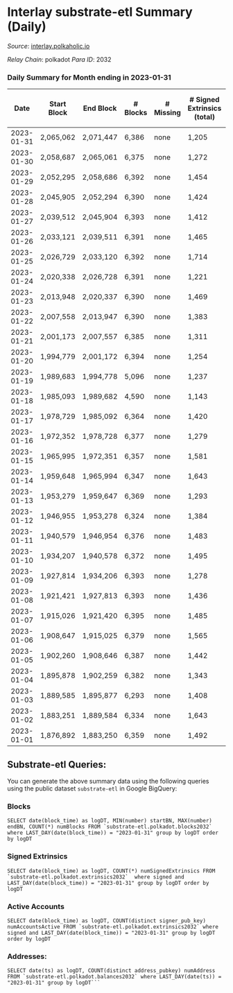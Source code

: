 # Interlay substrate-etl Summary (Daily)

_Source_: [interlay.polkaholic.io](https://interlay.polkaholic.io)

*Relay Chain*: polkadot
*Para ID*: 2032



### Daily Summary for Month ending in 2023-01-31


| Date | Start Block | End Block | # Blocks | # Missing | # Signed Extrinsics (total) | # Active Accounts | # Addresses with Balances | # Events | # Transfers | # XCM Transfers In | # XCM Transfers Out |
| ---- | ----------- | --------- | -------- | --------- | --------------------------- | ----------------- | ------------------------- | -------- | ----------- | ------------------ | ------------------- |
| 2023-01-31 | 2,065,062 | 2,071,447 | 6,386 | none  | 1,205 | 167 | 11,058 | 57,408 | 6,624 ($30,447.29) | 15 ($4,888.20) | 22 ($1,947.79) |
| 2023-01-30 | 2,058,687 | 2,065,061 | 6,375 | none  | 1,272 | 145 | 11,047 | 57,550 | 6,587 ($52,401.19) | 38 ($7,852.32) | 28 ($2,230.86) |
| 2023-01-29 | 2,052,295 | 2,058,686 | 6,392 | none  | 1,454 | 139 | 11,035 | 58,244 | 6,556 ($24,807.37) | 16 ($1,293.94) | 19 ($723.18) |
| 2023-01-28 | 2,045,905 | 2,052,294 | 6,390 | none  | 1,424 | 131 | 11,027 | 58,106 | 6,545 ($19,145.80) | 9 ($360.15) | 17 ($1,015.09) |
| 2023-01-27 | 2,039,512 | 2,045,904 | 6,393 | none  | 1,412 | 136 | 11,021 | 57,973 | 6,550 ($31,500.11) | 6 ($2,199.50) | 11 ($45.05) |
| 2023-01-26 | 2,033,121 | 2,039,511 | 6,391 | none  | 1,465 | 141 | 11,012 | 58,332 | 6,581 ($30,818.37) | 12 ($1,194.98) | 21 ($962.63) |
| 2023-01-25 | 2,026,729 | 2,033,120 | 6,392 | none  | 1,714 | 341 | 10,999 | 59,478 | 6,789 ($171,924) | 20 ($2,410.12) | 19 ($444.82) |
| 2023-01-24 | 2,020,338 | 2,026,728 | 6,391 | none  | 1,221 | 148 | 10,990 | 57,303 | 6,578 ($19,497.84) | 14 ($1,301.74) | 16 ($349.88) |
| 2023-01-23 | 2,013,948 | 2,020,337 | 6,390 | none  | 1,469 | 143 | 10,984 | 58,409 | 6,612 ($43,049.97) | 20 ($2,316.29) | 37 ($4,396.38) |
| 2023-01-22 | 2,007,558 | 2,013,947 | 6,390 | none  | 1,383 | 148 | 10,979 | 58,133 | 6,573 ($35,807.37) | 19 ($20,809.80) | 22 ($3,425.47) |
| 2023-01-21 | 2,001,173 | 2,007,557 | 6,385 | none  | 1,311 | 126 | 10,976 | 57,523 | 6,544 ($27,600.46) | 11 ($1,340.49) | 20 ($1,188.83) |
| 2023-01-20 | 1,994,779 | 2,001,172 | 6,394 | none  | 1,254 | 124 | 10,969 | 57,408 | 6,552 ($23,573.40) | 20 ($4,111.13) | 20 ($2,751.15) |
| 2023-01-19 | 1,989,683 | 1,994,778 | 5,096 | none  | 1,237 | 135 | 10,958 | 47,139 | 5,265 ($27,239.11) | 13 ($2,058.68) | 20 ($926.98) |
| 2023-01-18 | 1,985,093 | 1,989,682 | 4,590 | none  | 1,143 | 115 | 10,951 | 42,477 | 4,744 ($47,973.42) | 20 ($29,868.59) | 19 ($13,745.51) |
| 2023-01-17 | 1,978,729 | 1,985,092 | 6,364 | none  | 1,420 | 136 | 10,947 | 58,047 | 6,539 ($37,647.29) | 17 ($934.76) | 20 ($1,509.04) |
| 2023-01-16 | 1,972,352 | 1,978,728 | 6,377 | none  | 1,279 | 134 | 10,939 | 57,574 | 6,587 ($33,984.55) | 20 ($6,119.79) | 22 ($641.40) |
| 2023-01-15 | 1,965,995 | 1,972,351 | 6,357 | none  | 1,581 | 173 | 10,921 | 58,719 | 6,577 ($28,004.40) | 22 ($3,091.43) | 33 ($1,395.72) |
| 2023-01-14 | 1,959,648 | 1,965,994 | 6,347 | none  | 1,643 | 149 | 10,915 | 59,217 | 6,639 ($70,063.09) | 50 ($34,797.44) | 58 ($342,601) |
| 2023-01-13 | 1,953,279 | 1,959,647 | 6,369 | none  | 1,293 | 118 | 10,908 | 57,251 | 6,535 ($33,445.81) | 10 ($238.27) | 19 ($1,044.04) |
| 2023-01-12 | 1,946,955 | 1,953,278 | 6,324 | none  | 1,384 | 143 | 10,906 | 57,434 | 6,511 ($53,337.18) | 21 ($48,065.04) | 18 ($14,746.18) |
| 2023-01-11 | 1,940,579 | 1,946,954 | 6,376 | none  | 1,483 | 154 | 10,897 | 58,480 | 6,648 ($47,383.78) | 12 ($1,068.89) | 35 ($2,413.46) |
| 2023-01-10 | 1,934,207 | 1,940,578 | 6,372 | none  | 1,495 | 143 | 10,879 | 58,415 | 6,566 ($26,843.33) | 14 ($3,948.77) | 18 ($1,134.50) |
| 2023-01-09 | 1,927,814 | 1,934,206 | 6,393 | none  | 1,278 | 149 | 10,870 | 57,668 | 6,598 ($33,391.20) | 20 ($5,363.35) | 38 ($3,703.06) |
| 2023-01-08 | 1,921,421 | 1,927,813 | 6,393 | none  | 1,436 | 152 | 10,864 | 58,285 | 6,558 ($22,926.46) | 11 ($1,317.74) | 16 ($313.22) |
| 2023-01-07 | 1,915,026 | 1,921,420 | 6,395 | none  | 1,485 | 146 | 10,858 | 58,488 | 6,571 ($42,244.31) | 14 ($2,672.43) | 17 ($821.91) |
| 2023-01-06 | 1,908,647 | 1,915,025 | 6,379 | none  | 1,565 | 133 | 10,852 | 58,702 | 6,568 ($54,264.00) | 26 ($5,390.80) | 22 ($11,153.16) |
| 2023-01-05 | 1,902,260 | 1,908,646 | 6,387 | none  | 1,442 | 120 | 10,846 | 58,256 | 6,554 ($32,123.11) | 6 ($80.73) | 15 ($1,939.97) |
| 2023-01-04 | 1,895,878 | 1,902,259 | 6,382 | none  | 1,343 | 128 | 10,845 | 57,696 | 6,563 ($48,711.43) | 19 ($1,396.46) | 23 ($1,707.92) |
| 2023-01-03 | 1,889,585 | 1,895,877 | 6,293 | none  | 1,408 | 135 | 10,838 | 57,366 | 6,467 ($10,959.34) | 11 ($485.84) | 21 ($377.61) |
| 2023-01-02 | 1,883,251 | 1,889,584 | 6,334 | none  | 1,643 | 163 | 10,829 | 59,188 | 6,644 ($34,893.12) | 35 ($3,054.40) | 53 ($7,188.81) |
| 2023-01-01 | 1,876,892 | 1,883,250 | 6,359 | none  | 1,492 | 141 | 10,826 | 58,340 | 6,605 ($26,744.78) | 13 ($25,571.77) | 38 ($3,873.26) |

## Substrate-etl Queries:
You can generate the above summary data using the following queries using the public dataset `substrate-etl` in Google BigQuery:


### Blocks
```
SELECT date(block_time) as logDT, MIN(number) startBN, MAX(number) endBN, COUNT(*) numBlocks FROM `substrate-etl.polkadot.blocks2032`  where LAST_DAY(date(block_time)) = "2023-01-31" group by logDT order by logDT
```


### Signed Extrinsics
```
SELECT date(block_time) as logDT, COUNT(*) numSignedExtrinsics FROM `substrate-etl.polkadot.extrinsics2032`  where signed and LAST_DAY(date(block_time)) = "2023-01-31" group by logDT order by logDT
```


### Active Accounts
```
SELECT date(block_time) as logDT, COUNT(distinct signer_pub_key) numAccountsActive FROM `substrate-etl.polkadot.extrinsics2032` where signed and LAST_DAY(date(block_time)) = "2023-01-31" group by logDT order by logDT
```


### Addresses:
```
SELECT date(ts) as logDT, COUNT(distinct address_pubkey) numAddress FROM `substrate-etl.polkadot.balances2032` where LAST_DAY(date(ts)) = "2023-01-31" group by logDT```


